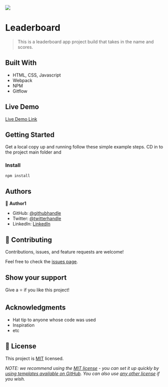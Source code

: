 ![](https://img.shields.io/badge/Microverse-blueviolet)

# Leaderboard

> This is a leaderboard app project build that takes in the name and scores.

## Built With

- HTML, CSS, Javascript
- Webpack
- NPM
- Gitflow

## Live Demo

[Live Demo Link]("https://alabi12.github.io/Leaderboard/")

## Getting Started

Get a local copy up and running follow these simple example steps.
CD in to the project main folder and

### Install

```js
npm install
```

## Authors

👤 **Author1**

- GitHub: [@githubhandle](https://github.com/Alabi12)
- Twitter: [@twitterhandle](https://twitter.com/wolo_alabi)
- LinkedIn: [LinkedIn](https://linkedin.com/in/robert-alabi)

## 🤝 Contributing

Contributions, issues, and feature requests are welcome!

Feel free to check the [issues page](../../issues/).

## Show your support

Give a ⭐️ if you like this project!

## Acknowledgments

- Hat tip to anyone whose code was used
- Inspiration
- etc

## 📝 License

This project is [MIT](./LICENSE) licensed.

_NOTE: we recommend using the [MIT license](https://choosealicense.com/licenses/mit/) - you can set it up quickly by [using templates available on GitHub](https://docs.github.com/en/communities/setting-up-your-project-for-healthy-contributions/adding-a-license-to-a-repository). You can also use [any other license](https://choosealicense.com/licenses/) if you wish._
